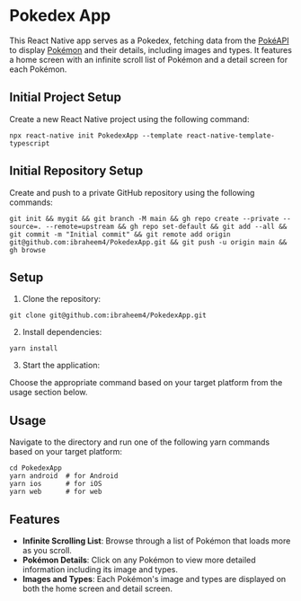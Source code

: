 # Pokedex App

This React Native app serves as a Pokedex, fetching data from the [PokéAPI](https://pokeapi.co) to display [Pokémon](https://www.pokemon.com/us/pokedex) and their details, including images and types. It features a home screen with an infinite scroll list of Pokémon and a detail screen for each Pokémon.

## Initial Project Setup

Create a new React Native project using the following command:

```
npx react-native init PokedexApp --template react-native-template-typescript
```

## Initial Repository Setup

Create and push to a private GitHub repository using the following commands:

```
git init && mygit && git branch -M main && gh repo create --private --source=. --remote=upstream && gh repo set-default && git add --all && git commit -m "Initial commit" && git remote add origin git@github.com:ibraheem4/PokedexApp.git && git push -u origin main && gh browse
```

## Setup

1. Clone the repository:

```
git clone git@github.com:ibraheem4/PokedexApp.git
```

2. Install dependencies:

```
yarn install
```

3. Start the application:

Choose the appropriate command based on your target platform from the usage section below.

## Usage

Navigate to the directory and run one of the following yarn commands based on your target platform:

```
cd PokedexApp
yarn android  # for Android
yarn ios      # for iOS
yarn web      # for web
```

## Features

- **Infinite Scrolling List**: Browse through a list of Pokémon that loads more as you scroll.
- **Pokémon Details**: Click on any Pokémon to view more detailed information including its image and types.
- **Images and Types**: Each Pokémon's image and types are displayed on both the home screen and detail screen.
